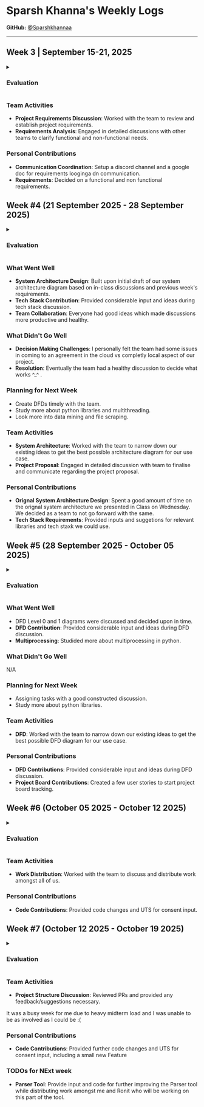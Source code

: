 # Sparsh Khanna's Weekly Logs

**GitHub:** [@Sparshkhannaa](https://github.com/Sparshkhannaa)

---

## Week 3 | September 15-21, 2025

<details>
  <summary><h3>Evaluation</h3></summary>

![E71811CD-4677-4DC1-BE84-21A49EC3229B](https://github.com/user-attachments/assets/995a966b-8f6a-428f-9ba1-327201ed5232)


</details>

### Team Activities
- **Project Requirements Discussion**: Worked with the team to review and establish project requirements.  
- **Requirements Analysis**: Engaged in detailed discussions with other teams to clarify functional and non-functional needs.  

### Personal Contributions
- **Communication Coordination**: Setup a discord channel and a google doc for requirements looginga dn communication.  
- **Requirements**: Decided on a functional and non functional requirements.



## Week #4 (21 September 2025 - 28 September 2025)
<details>
  <summary><h3>Evaluation</h3></summary>
  
---![9C9A62FC-929A-4852-AC3B-1A2BD66E10E5](https://github.com/user-attachments/assets/5cb2e290-764d-47c9-8f93-9110210ea25b)

</details>

### What Went Well
  - **System Architecture Design**: Built upon initial draft of our system architecture diagram based on in-class discussions and previous week's requirements.
  - **Tech Stack Contribution**: Provided considerable input and ideas during tech stack discussion.
  - **Team Collaboration**: Everyone had good ideas which made discussions more productive and healthy.

  ### What Didn't Go Well
  - **Decision Making Challenges**: I personally felt the team had some issues in coming to an agreement in the cloud vs completly local aspect of our project.
  - **Resolution**: Eventually the team had a healthy discussion to decide what works ^_^ .

  ### Planning for Next Week
  - Create DFDs timely with the team.
  - Study more about python libraries and multithreading.
  - Look more into data mining and file scraping.
### Team Activities
- **System Architecture**: Worked with the team to narrow down our existing ideas to get the best possible architecture diagram for our use case.  
- **Project Proposal**: Engaged in detailed discussion with team to finalise and communicate regarding the project proposal.  

### Personal Contributions
- **Orignal System Architecture Design**: Spent a good amount of time on the orignal system architecture we presented in Class on Wednesday. We decided as a team to not go forward with the same.  
- **Tech Stack Requirements**: Provided inputs and suggetions for relevant libraries and tech staxk we could use.


## Week #5 (28 September 2025 - October 05 2025)
<details>
  <summary><h3>Evaluation</h3></summary>


![99D1327B-6DFA-468A-B910-537E28AEBB96](https://github.com/user-attachments/assets/0929edc8-c0cd-41cc-a686-e2c6a08d8088)
</details>

### What Went Well
  - DFD Level 0 and 1 diagrams were discussed and decided upon in time.
  - **DFD Contribution**: Provided considerable input and ideas during DFD discussion.
  - **Multiprocessing**: Studided more about multiprocessing in python.

  ### What Didn't Go Well
N/A
  ### Planning for Next Week
  - Assigning tasks with a good constructed discussion.
  - Study more about python libraries.

### Team Activities
- **DFD**: Worked with the team to narrow down our existing ideas to get the best possible DFD diagram for our use case.  

### Personal Contributions
- **DFD Contributions**: Provided considerable input and ideas during DFD discussion. 
- **Project Board Contributions**: Created a few user stories to start project board tracking.

## Week #6 (October 05 2025 - October 12 2025)
<details>
  <summary><h3>Evaluation</h3></summary>
<img width="1108" height="625" alt="image" src="https://github.com/user-attachments/assets/fe99909d-563e-4efe-a40d-759b79a2f5d9" />

</details>

### Team Activities
- **Work Distribution**: Worked with the team to discuss and distribute work amongst all of us.  

### Personal Contributions
- **Code Contributions**: Provided code changes and UTS for consent input. 

## Week #7 (October 12 2025 - October 19 2025)
<details>
  <summary><h3>Evaluation</h3></summary>


</details>

### Team Activities
- **Project Structure Discussion**: Reviewed PRs and provided any feedback/suggestions necessary.  

It was a busy week for me due to heavy midterm load and I was unable to be as involved as I could be :(

### Personal Contributions
- **Code Contributions**: Provided further code changes and UTS for consent input, including a small new Feature

### TODOs for NExt week 
- **Parser Tool**: Provide input and code for further improving the Parser tool while distributing work amongst me and Ronit who will be working on this part of the tool.
